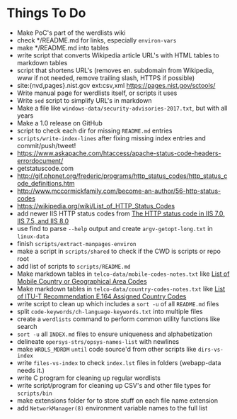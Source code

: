 Things To Do
============

* Make PoC's part of the werdlists wiki
* check */README.md for links, especially `environ-vars`
* make */README.md into tables
* write script that converts Wikipedia article URL's with HTML tables to markdown tables
* script that shortens URL's (removes en. subdomain from Wikipedia, www if not needed, remove trailing slash, HTTPS if possible)
* site:{nvd,pages}.nist.gov ext:csv,xml https://pages.nist.gov/sctools/
* Write manual page for werdlists itself, or scripts it uses
* Write `sed` script to simplify URL's in markdown
* Make a file like `windows-data/security-advisories-2017.txt`, but with all years
* Make a 1.0 release on GitHub
* script to check each dir for missing `README.md` entries
* `scripts/write-index-lines` after fixing missing index entries and commit/push/tweet!
* https://www.askapache.com/htaccess/apache-status-code-headers-errordocument/
* getstatuscode.com
* http://gif.phpnet.org/frederic/programs/http_status_codes/http_status_code_definitions.htm
* http://www.mccormickfamily.com/become-an-author/56-http-status-codes
* https://wikipedia.org/wiki/List_of_HTTP_Status_Codes
* add newer IIS HTTP status codes from [The HTTP status code in IIS 7.0, IIS 7.5, and IIS 8.0](https://support.microsoft.com/en-us/help/943891/the-http-status-code-in-iis-7-0--iis-7-5--and-iis-8-0)
* use find to parse `--help` output and create `argv-getopt-long.txt` in `linux-data`
* finish `scripts/extract-manpages-environ`
* make a script in `scripts/shared` to check if the CWD is scripts or repo root
* add list of scripts to `scripts/README.md`
* Make markdown tables in `telco-data/mobile-codes-notes.txt` like [List of Mobile Country or Geographical Area Codes](https://www.itu.int/dms_pub/itu-t/opb/sp/T-SP-E.212A-2017-PDF-E.pdf)
* Make markdown tables in `telco-data/country-codes-notes.txt` like [List of ITU-T Recommendation E.164 Assigned Country Codes](https://www.itu.int/itudoc/itu-t/ob-lists/icc/e164_763.pdf)
* write script to clean up which includes a `sort -u` of all `README.md` files
* split `code-keywords/ch-language-keywords.txt` into multiple files
* create a `werdlists` command to perform common utility functions like search
* `sort -u` all `INDEX.md` files to ensure uniqueness and alphabetization
* delineate `opersys-strs/opsys-names-list` with newlines
* make `WRDLS_MDRDM` `until` code source'd from other scripts like `dirs-vs-index`
* write `files-vs-index` to check `index.lst` files in folders (webapp-data needs it.)
* write C program for cleaning up regular wordlists
* write script/program for cleaning up CSV's and other file types for `scripts/bin`
* make extensions folder for to store stuff on each file name extension
* add `NetworkManager(8)` environment variable names to the full list
